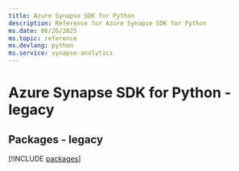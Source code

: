```yaml
---
title: Azure Synapse SDK for Python
description: Reference for Azure Synapse SDK for Python
ms.date: 06/26/2025
ms.topic: reference
ms.devlang: python
ms.service: synapse-analytics
---
```

# Azure Synapse SDK for Python - legacy
## Packages - legacy
[!INCLUDE [packages](synapse-index.md)]